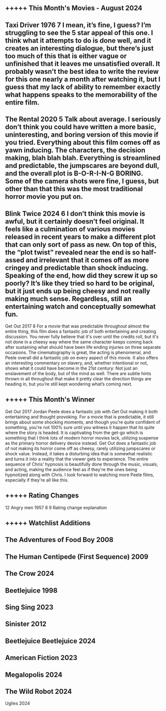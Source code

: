 +++++
This Month's Movies - August 2024
-----
Taxi Driver
1976
7
I mean, it’s fine, I guess? I’m struggling to see the 5 star appeal of this one. I think what it attempts to do is done well, and it creates an interesting dialogue, but there’s just too much of this that is either vague or unfinished that it leaves me unsatisfied overall. It probably wasn’t the best idea to write the review for this one nearly a month after watching it, but I guess that my lack of ability to remember exactly what happens speaks to the memorability of the entire film.
-----
The Rental
2020
5
Talk about average. I seriously don’t think you could have written a more basic, uninteresting, and boring version of this movie if you tried. Everything about this film comes off as yawn inducing. The characters, the decision making, blah blah blah. Everything is streamlined and predictable, the jumpscares are beyond dull, and the overall plot is B-O-R-I-N-G BORING. Some of the camera shots were fine, I guess, but other than that this was the most traditional horror movie you put on.
-----
Blink Twice
2024
6
I don’t think this movie is awful, but it certainly doesn’t feel original. It feels like a culmination of various movies released in recent years to make a different plot that can only sort of pass as new. On top of this, the “plot twist” revealed near the end is so half-assed and irrelevant that it comes off as more cringey and predictable than shock inducing. Speaking of the end, how did they screw it up so poorly? It’s like they tried so hard to be original, but it just ends up being cheesy and not really making much sense. Regardless, still an entertaining watch and conceptually somewhat fun.
-----
Get Out
2017
8
For a movie that was predictable throughout almost the entire thing, this film does a fantastic job of both entertaining and creating discussion. You never fully believe that it's over until the credits roll, but it's not done in a cheesy way where the same character keeps coming back after sustaining what should have been life ending injuries on three separate occasions. The cinematography is great, the acting is phenomenal, and Peele overall did a fantastic job on every aspect of this movie. It also offers an interesting commentary on slavery, and, whether intentional or not, shows what it could have become in the 21st century: Not just an enslavement of the body, but of the mind as well. There are subtle hints thrown in all throughout that make it pretty clear the direction things are heading in, but you’re still kept wondering what’s coming next.

+++++
This Month's Winner
-----
Get Out
2017
Jordan Peele does a fantastic job with Get Out making it both entertaining and thought provoking. For a movie that is predictable, it still brings about some shocking moments, and though you're quite confident of something, you're not 100% sure until you witness it happen that its quite where the story is headed. It is captivating from the get-go which is something that I think lots of modern horror movies lack, utilizing suspense as the primary horror delivery device instead. Get Out does a fantastic job of not making its horror come off as cheesy, rarely utilizing jumpscares or shock value. Instead, it takes a disturbing idea that is somewhat realistic and turns it into a reality that the viewer gets to experience. The entire sequence of Chris' hypnosis is beautifully done through the music, visuals, and acting, making the audience feel as if they're the ones being hypnotized along with Chris. I look forward to watching more Peele films, especially if they're all like this.

+++++
Rating Changes
-----
12 Angry men
1957
8
9
Rating change explanation

+++++
Watchlist Additions
-----
The Adventures of Food Boy
2008
-----
The Human Centipede (First Sequence)
2009
-----
The Crow
2024
-----
Beetlejuice
1998
-----
Sing Sing
2023
-----
Sinister
2012
-----
Beetlejuice Beetlejuice
2024
-----
American Fiction
2023
-----
Megalopolis
2024
-----
The Wild Robot
2024
-----
Uglies
2024
